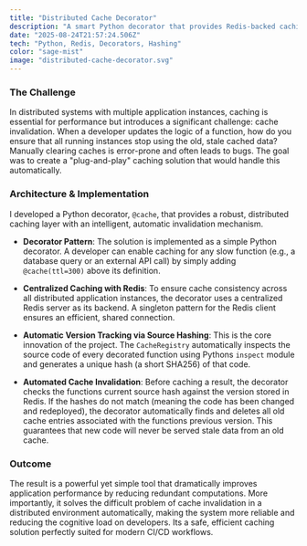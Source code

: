 ```yaml
---
title: "Distributed Cache Decorator"
description: "A smart Python decorator that provides Redis-backed caching and automatic cache invalidation when function logic changes."
date: "2025-08-24T21:57:24.506Z"
tech: "Python, Redis, Decorators, Hashing"
color: "sage-mist"
image: "distributed-cache-decorator.svg"
---
```


### The Challenge

In distributed systems with multiple application instances, caching is essential for performance but introduces a significant challenge: cache invalidation. When a developer updates the logic of a function, how do you ensure that all running instances stop using the old, stale cached data? Manually clearing caches is error-prone and often leads to bugs. The goal was to create a "plug-and-play" caching solution that would handle this automatically.

### Architecture & Implementation

I developed a Python decorator, `@cache`, that provides a robust, distributed caching layer with an intelligent, automatic invalidation mechanism.

- **Decorator Pattern**: The solution is implemented as a simple Python decorator. A developer can enable caching for any slow function (e.g., a database query or an external API call) by simply adding `@cache(ttl=300)` above its definition.

- **Centralized Caching with Redis**: To ensure cache consistency across all distributed application instances, the decorator uses a centralized Redis server as its backend. A singleton pattern for the Redis client ensures an efficient, shared connection.

- **Automatic Version Tracking via Source Hashing**: This is the core innovation of the project. The `CacheRegistry` automatically inspects the source code of every decorated function using Pythons `inspect` module and generates a unique hash (a short SHA256) of that code.

- **Automated Cache Invalidation**: Before caching a result, the decorator checks the functions current source hash against the version stored in Redis. If the hashes do not match (meaning the code has been changed and redeployed), the decorator automatically finds and deletes all old cache entries associated with the functions previous version. This guarantees that new code will never be served stale data from an old cache.

### Outcome

The result is a powerful yet simple tool that dramatically improves application performance by reducing redundant computations. More importantly, it solves the difficult problem of cache invalidation in a distributed environment automatically, making the system more reliable and reducing the cognitive load on developers. Its a safe, efficient caching solution perfectly suited for modern CI/CD workflows.
